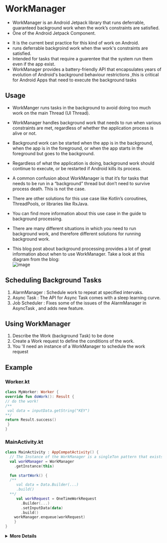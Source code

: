 # WorkManager
- WorkManager is an Android Jetpack library that runs deferrable, guaranteed background work when the work’s constraints are satisfied. 
- One of the Android Jetpack Component.
 * It is the current best practice for this kind of work on Android.
 * runs deferrable backgroind work when thw work's constraints are satisfied.
 * Intended for tasks that require a guarentee that the system run them even if the app exist.
 * WorkManager provides a battery-friendly API that encapsulates years of evolution of Android's background behaviour restrictions ,this is critical for Android Apps        that need  to execute the background tasks

## Usage
* WorkManger runs tasks in the background to avoid doing too much work on the main Thread (UI Thread).
* WorkManager handles background work that needs to run when various constraints are met, regardless of whether the application process is alive or not. 
* Background work can be started when the app is in the background, when the app is in the foreground, or when the app starts in the foreground but goes to the background. 
* Regardless of what the application is doing, background work should continue to execute, or be restarted if Android kills its process.

* A common confusion about WorkManager is that it’s for tasks that needs to be run in a “background” thread but don’t need to survive process death. This is not the case. 
* There are other solutions for this use case like Kotlin’s coroutines, ThreadPools, or libraries like RxJava. 
* You can find more information about this use case in the guide to background processing.

* There are many different situations in which you need to run background work, and therefore different solutions for running background work. 
* This blog post about background processing provides a lot of great information about when to use WorkManager. Take a look at this diagram from the blog:<br>
![image](https://user-images.githubusercontent.com/73541296/221368673-e0e820fa-1d18-4075-a3db-33396e650405.png)

## Scheduling Background Tasks
<ol>
  <li>AlarmManager : Schedule work to repeat at specified intervaks.</li>
  
  <li>Async Task : The API for Async Task comes with a sleep learning curve.</li>
  
  <li>Job Scheduler : Fixes some of the issues of the AlarmManager in AsyncTask , and adds  new feature.</li>
 </ol>
 
## Using WorkManager

<ol>
  <li>Describe the Work (background Task) to be done</li>
  
  <li>Create a Work request to define the conditions of the work.</li>
  
  <li>You 'll need an instance of a WorkManager to schedule the work request</li>
 </ol>
 
 ## Example
 
 ### Worker.kt
 
 ```kt
class MyWorker: Worker {
override fun doWork(): Result {
// do the work!
/**
  val data = inputData.getString("KEY")
**/
return Result.success()
  }
}  
 ```
### MainActivity.kt
```kt
class MainActivity : AppCompatActivity() {
  // The Instance of the WorkManager is a singleTon pattern that exists for the Life Cycle of the App.
  val workManager = WorkManager
    .getInstance(this)
    
  fun startWork() {
  /**
     val data = Data.Builder(...)
     .build()
  **/   
     val workRequest = OneTimeWorkRequest
       .Builder(...)
       .setInputData(data)
       .build()
    workManager.enqueue(workRequest)
    }
}
```
<details>
<summary><strong>More Details</strong></summary>
  <ul>
    <li> Pluralsight Course : <a href="https://app.pluralsight.com/library/courses/workmanager-coroutines-background-jobs-performing/table-of-contents"> 
      Click Here </a> </li>
    <li> Medium Article : <a href="https://medium.com/androiddevelopers/introducing-workmanager-2083bcfc4712">Click Here </a> </li>
    <li> Android Developers : <a href="https://developer.android.com/reference/androidx/work/WorkManager"> Click Here </a> </li>
  </u>
</details>

